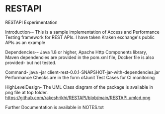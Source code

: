 # RESTAPI
RESTAPI Experimentation

Introduction--
This is a sample implementation of Access and Performance Testing framework for REST APIs.
I have taken Kraken exchange's public APIs as an example

Dependencies--
Java 1.8 or higher,
Apache Http Components library,
Maven dependencies are provided in the pom.xml file,
Docker file is also provided- but not tested.

Command-
java -jar client-rest-0.0.1-SNAPSHOT-jar-with-dependencies.jar
Performance Checks are in the form ofJunit Test Cases for CI monitoring  

HighLevelDesign-
The UML Class diagram of the package is available in png file at top folder. https://github.com/rakeshrikhi/RESTAPI/blob/main/RESTAPI.umlcd.png

Further Documentation is available in NOTES.txt
